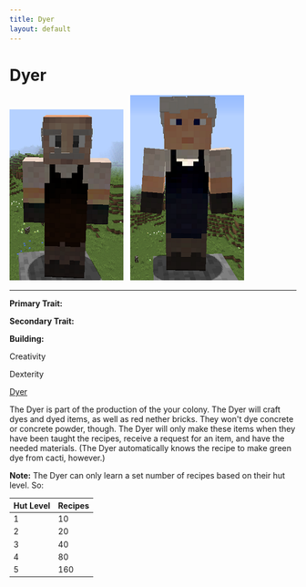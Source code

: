 ```yaml
---
title: Dyer
layout: default
---
```

# Dyer

<div class="infobox box text-center">
<img src="../../assets/images/workers/dyer_m.png" alt="Dyer Male" />&nbsp;&nbsp;&nbsp;<img src="../../assets/images/workers/dyer_f.png" alt="Dyer Female" />
<hr />
  <div class="row section-text text-left">
    <div class="col">
      <p><strong>Primary Trait:</strong></p>
      <p><strong>Secondary Trait:</strong></p>
      <p><strong>Building:</strong></p>
    </div>
    <div class="col">
      <p class="traitp">Creativity</p>
      <p class="traits">Dexterity</p>
      <p><a href="../buildings/dyer">Dyer</a></p>
    </div>
  </div>
</div>

The Dyer is part of the production of the your colony. The Dyer will craft dyes and dyed items, as well as red nether bricks. They won't dye concrete or concrete powder, though. The Dyer will only make these items when they have been taught the recipes, receive a request for an item, and have the needed materials. (The Dyer automatically knows the recipe to make green dye from cacti, however.)

**Note:** The Dyer can only learn a set number of recipes based on their hut level. So:

| Hut Level | Recipes |
| --------- | ------- |
| 1         | 10      |
| 2         | 20      |
| 3         | 40      |
| 4         | 80      |
| 5         | 160     |
